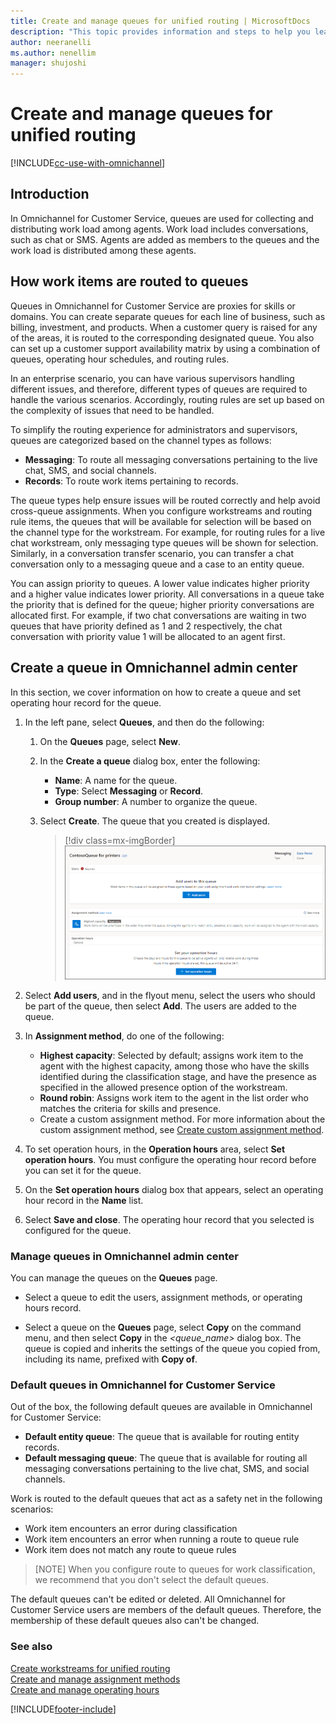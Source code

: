 ```yaml
---
title: Create and manage queues for unified routing | MicrosoftDocs
description: "This topic provides information and steps to help you learn  how you can create and manage queues in Omnichannel for Customer Service."
author: neeranelli
ms.author: nenellim
manager: shujoshi
---
```


# Create and manage queues for unified routing

[!INCLUDE[cc-use-with-omnichannel](../includes/cc-use-with-omnichannel.md)]

## Introduction

In Omnichannel for Customer Service, queues are used for collecting and distributing work load among agents. Work load includes conversations, such as chat or SMS. Agents are added as members to the queues and the work load is distributed among these agents.

## How work items are routed to queues

Queues in Omnichannel for Customer Service are proxies for skills or domains. You can create separate queues for each line of business, such as billing, investment, and products. When a customer query is raised for any of the areas, it is routed to the corresponding designated queue. You also can set up a customer support availability matrix by using a combination of queues, operating hour schedules, and routing rules.

In an enterprise scenario, you can have various supervisors handling different issues, and therefore, different types of queues are required to handle the various scenarios. Accordingly, routing rules are set up based on the complexity of issues that need to be handled.

To simplify the routing experience for administrators and supervisors, queues are categorized based on the channel types as follows:

- **Messaging**: To route all messaging conversations pertaining to the live chat, SMS, and social channels.
- **Records**: To route work items pertaining to records.

The queue types help ensure issues will be routed correctly and help avoid cross-queue assignments. When you configure workstreams and routing rule items, the queues that will be available for selection will be based on the channel type for the workstream. For example, for routing rules for a live chat workstream, only messaging type queues will be shown for selection. Similarly, in a conversation transfer scenario, you can transfer a chat conversation only to a messaging queue and a case to an entity queue.

You can assign priority to queues. A lower value indicates higher priority and a higher value indicates lower priority. All conversations in a queue take the priority that is defined for the queue; higher priority conversations are allocated first. For example, if two chat conversations are waiting in two queues that have priority defined as 1 and 2 respectively, the chat conversation with priority value 1 will be allocated to an agent first.

## Create a queue in Omnichannel admin center

In this section, we cover information on how to create a queue and set operating hour record for the queue.

1. In the left pane, select **Queues**, and then do the following:

    1. On the **Queues** page, select **New**.
    2. In the **Create a queue** dialog box, enter the following:
       - **Name**: A name for the queue.
       - **Type**: Select **Messaging** or **Record**.
       - **Group number**: A number to organize the queue. 
    3. Select **Create**. The queue that you created is displayed.
     
       > [!div class=mx-imgBorder]
       > ![Queue in Omnichannel admin center](../customer-service/media/queue-summary-ur.png "Queue in Omnichannel admin center")

2. Select **Add users**, and in the flyout menu, select the users who should be part of the queue, then select **Add**. The users are added to the queue.
3. In **Assignment method**, do one of the following:
   - **Highest capacity**: Selected by default; assigns work item to the agent with the highest capacity, among those who have the skills identified during the classification stage, and have the presence as specified in the allowed presence option of the workstream.
   - **Round robin**: Assigns work item to the agent in the list order who matches the criteria for skills and presence.
   - Create a custom assignment method. For more information about the custom assignment method, see [Create custom assignment method](assignment-methods.md).
4. To set operation hours, in the **Operation hours** area, select **Set operation hours**. You must configure the operating hour record before you can set it for the queue.
5. On the **Set operation hours** dialog box that appears, select an operating hour record in the **Name** list.
6. Select **Save and close**. The operating hour record that you selected is configured for the queue.

### Manage queues in Omnichannel admin center

You can manage the queues on the **Queues** page.

- Select a queue to edit the users, assignment methods, or operating hours record.

- Select a queue on the **Queues** page, select **Copy** on the command menu, and then select **Copy** in the *<queue_name>* dialog box. The queue is copied and inherits the settings of the queue you copied from, including its name, prefixed with **Copy of**.

### Default queues in Omnichannel for Customer Service

Out of the box, the following default queues are available in Omnichannel for Customer Service:

- **Default entity queue**: The queue that is available for routing entity records.
- **Default messaging queue**: The queue that is available for routing all messaging conversations pertaining to the live chat, SMS, and social channels.

Work is routed to the default queues that act as a safety net in the following scenarios:

- Work item encounters an error during classification
- Work item encounters an error when running a route to queue rule
- Work item does not match any route to queue rules

 > [NOTE]
 > When you configure route to queues for work classification, we recommend that you don't select the default queues.

The default queues can't be edited or deleted. All Omnichannel for Customer Service users are members of the default queues. Therefore, the membership of these default queues also can't be changed.

### See also

[Create workstreams for unified routing](create-workstreams.md)  
[Create and manage assignment methods](assignment-methods.md#create-an-assignment-method)  
[Create and manage operating hours](create-operating-hours.md)  


[!INCLUDE[footer-include](../includes/footer-banner.md)]
